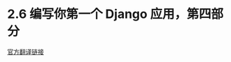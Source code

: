 # 2.6 编写你第一个 Django 应用，第四部分

[官方翻译链接](https://docs.djangoproject.com/zh-hans/3.1/intro/tutorial04/)
